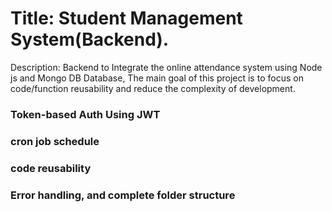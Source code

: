 # Title: Student Management System(Backend).
Description: Backend to Integrate the online attendance system using Node js and Mongo DB Database,
The main goal of this project is to focus on code/function reusability and reduce the complexity of development.  

### Token-based Auth Using JWT 
### cron job schedule
### code reusability 
### Error handling, and complete folder structure  
